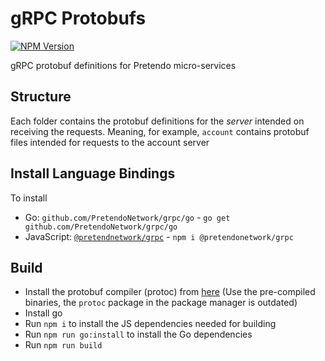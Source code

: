 # gRPC Protobufs

[![NPM Version](https://img.shields.io/npm/v/%40pretendonetwork%2Fgrpc)](https://www.npmjs.com/package/@pretendonetwork/grpc)

gRPC protobuf definitions for Pretendo micro-services

## Structure

Each folder contains the protobuf definitions for the _server_ intended on receiving the requests. Meaning, for example, `account` contains protobuf files intended for requests to the account server

## Install Language Bindings

To install

- Go: `github.com/PretendoNetwork/grpc/go` - `go get github.com/PretendoNetwork/grpc/go`
- JavaScript: [`@pretendnetwork/grpc`](https://www.npmjs.com/package/@pretendonetwork/grpc) - `npm i @pretendonetwork/grpc`

## Build

- Install the protobuf compiler (protoc) from [here](https://grpc.io/docs/protoc-installation/#install-pre-compiled-binaries-any-os) (Use the pre-compiled binaries, the `protoc` package in the package manager is outdated)
- Install go
- Run `npm i` to install the JS dependencies needed for building
- Run `npm run go:install` to install the Go dependencies
- Run `npm run build`
